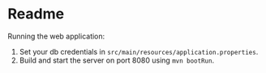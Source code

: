 # Readme

Running the web application:

1. Set your db credentials in `src/main/resources/application.properties`.
2. Build and start the server on port 8080 using `mvn bootRun`.

